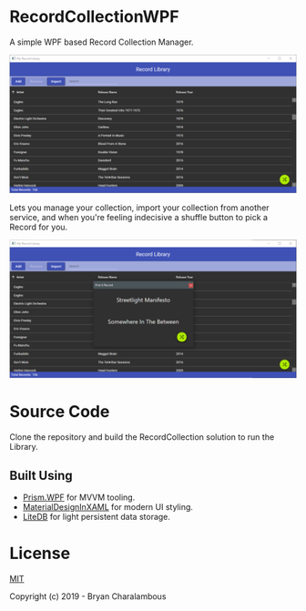 # RecordCollectionWPF
A simple WPF based Record Collection Manager.

![Alt text](https://raw.githubusercontent.com/Chumba/RecordCollectionWPF/master/screenshots/mainview.png "Main View")

Lets you manage your collection, import your collection from another service, and when you're feeling indecisive a shuffle button to pick a Record for you.

![Alt text](https://raw.githubusercontent.com/Chumba/RecordCollectionWPF/master/screenshots/randomrecord.png "Random Record")

# Source Code

Clone the repository and build the RecordCollection solution to run the Library. 

## Built Using

* [Prism.WPF](https://prismlibrary.github.io/docs/) for MVVM tooling.
* [MaterialDesignInXAML](http://materialdesigninxaml.net/) for modern UI styling.
* [LiteDB](https://www.litedb.org/) for light persistent data storage.

# License
[MIT](http://opensource.org/licenses/MIT)

Copyright (c) 2019 - Bryan Charalambous